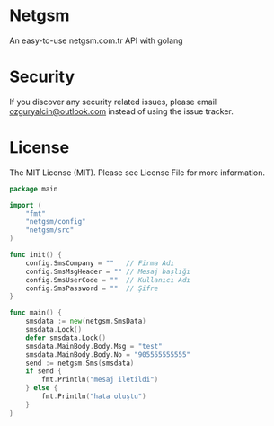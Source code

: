 # Netgsm
An easy-to-use netgsm.com.tr API with golang

# Security
If you discover any security related issues, please email ozguryalcin@outlook.com instead of using the issue tracker.

# License
The MIT License (MIT). Please see License File for more information.


```go
package main

import (
	"fmt"
	"netgsm/config"
	"netgsm/src"
)

func init() {
	config.SmsCompany = ""   // Firma Adı
	config.SmsMsgHeader = "" // Mesaj başlığı
	config.SmsUserCode = ""  // Kullanıcı Adı
	config.SmsPassword = ""  // Şifre
}

func main() {
	smsdata := new(netgsm.SmsData)
	smsdata.Lock()
	defer smsdata.Lock()
	smsdata.MainBody.Body.Msg = "test"
	smsdata.MainBody.Body.No = "905555555555"
	send := netgsm.Sms(smsdata)
	if send {
		fmt.Println("mesaj iletildi")
	} else {
		fmt.Println("hata oluştu")
	}
}
```